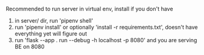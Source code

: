 Recommended to run server in virtual env, install if you don't have

1. in server/ dir, run 'pipenv shell'
2. run 'pipenv install' or optionally 'install -r requirements.txt', doesn't have everything yet will figure out
3. run 'flask --app . run --debug -h localhost -p 8080' and you are serving BE on 8080